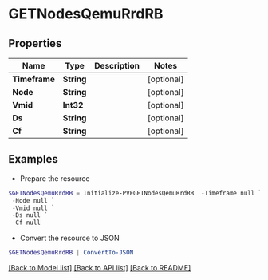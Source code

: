# GETNodesQemuRrdRB
## Properties

Name | Type | Description | Notes
------------ | ------------- | ------------- | -------------
**Timeframe** | **String** |  | [optional] 
**Node** | **String** |  | [optional] 
**Vmid** | **Int32** |  | [optional] 
**Ds** | **String** |  | [optional] 
**Cf** | **String** |  | [optional] 

## Examples

- Prepare the resource
```powershell
$GETNodesQemuRrdRB = Initialize-PVEGETNodesQemuRrdRB  -Timeframe null `
 -Node null `
 -Vmid null `
 -Ds null `
 -Cf null
```

- Convert the resource to JSON
```powershell
$GETNodesQemuRrdRB | ConvertTo-JSON
```

[[Back to Model list]](../README.md#documentation-for-models) [[Back to API list]](../README.md#documentation-for-api-endpoints) [[Back to README]](../README.md)

